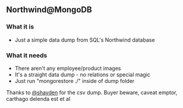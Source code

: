 ## Northwind@MongoDB ##

### What it is

* Just a simple data dump from SQL's Northwind database


### What it needs

* There aren't any employee/product images
* It's a straight data dump - no relations or special magic
* Just run "mongorestore ./" inside of dump folder

Thanks to [@shayden](https://github.com/shayden) for the csv dump. Buyer beware, caveat emptor, carthago delenda est et al
